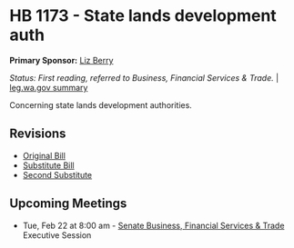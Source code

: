# HB 1173 - State lands development auth
**Primary Sponsor:** [Liz Berry](/person/leg/liz.berry.md)

*Status: First reading, referred to Business, Financial Services & Trade.* | [leg.wa.gov summary](https://app.leg.wa.gov/billsummary?BillNumber=1173&Year=2021)

Concerning state lands development authorities.

## Revisions
* [Original Bill](1/)
* [Substitute Bill](S/)
* [Second Substitute](S2/)

## Upcoming Meetings
* Tue, Feb 22 at 8:00 am - [Senate Business, Financial Services & Trade](/senate/2021-22/BFST/) Executive Session